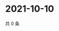 # 2021-10-10

共 0 条

<!-- BEGIN WEIBO -->
<!-- 最后更新时间 Sun Oct 10 2021 16:16:02 GMT+0800 (China Standard Time) -->

<!-- END WEIBO -->
